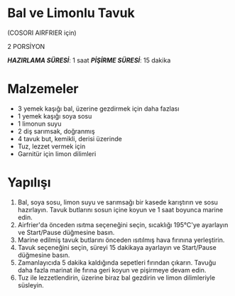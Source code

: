 # Bal ve Limonlu Tavuk 
(COSORI AIRFRIER için)

2 PORSİYON

***HAZIRLAMA SÜRESİ***: 1 saat ***PİŞİRME SÜRESİ***: 15 dakika

# Malzemeler

* 3 yemek kaşığı bal, üzerine gezdirmek için daha fazlası
* 1 yemek kaşığı soya sosu
* 1 limonun suyu
* 2 diş sarımsak, doğranmış
* 4 tavuk but, kemikli, derisi üzerinde
* Tuz, lezzet vermek için
* Garnitür için limon dilimleri

# Yapılışı

1. Bal, soya sosu, limon suyu ve sarımsağı bir kasede karıştırın ve sosu hazırlayın. Tavuk butlarını sosun içine koyun ve 1 saat boyunca marine edin.
2. Airfrier'da önceden ısıtma seçeneğini seçin, sıcaklığı 195°C'ye ayarlayın ve Start/Pause düğmesine basın.
3. Marine edilmiş tavuk butlarını önceden ısıtılmış hava fırınına yerleştirin.
4. Tavuk seçeneğini seçin, süreyi 15 dakikaya ayarlayın ve Start/Pause düğmesine basın.
5. Zamanlayıcıda 5 dakika kaldığında sepetleri fırından çıkarın. Tavuğu daha fazla marinat ile fırına geri koyun ve pişirmeye devam edin.
6. Tuz ile lezzetlendirin, üzerine biraz bal gezdirin ve limon dilimleriyle süsleyin.
